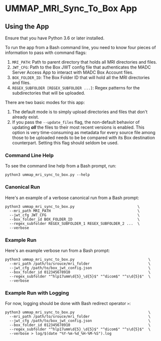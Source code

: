# UMMAP_MRI_Sync_To_Box App

## Using the App

Ensure that you have Python 3.6 or later installed.

To run the app from a Bash command line, you need to know four pieces of information to pass with command flags:

1. `MRI_PATH`: Path to parent directory that holds all MRI directories and files.
2. `JWT_CFG`: Path to the Box JWT config file that authenticates the MADC Server Access App to interact with MADC Box Account files.
3. `BOX_FOLDER_ID`: The Box Folder ID that will hold all the MRI directories and files.
4. `REGEX_SUBFOLDER [REGEX_SUBFOLDER ...]`: Regex patterns for the subdirectories that will be uploaded.

There are two basic modes for this app:

1. The default mode is to simply upload directories and files that don't already exist. 
2. If you pass the `--update_files` flag, the non-default behavior of updating _**all**_ the files to their most recent versions is enabled. This option is very time-consuming as metadata for every source file among those to be uploaded needs to be be compared with its Box destination counterpart. Setting this flag should seldom be used.  

### Command Line Help

To see the command line help from a Bash prompt, run:

```
python3 ummap_mri_sync_to_box.py --help
```

### Canonical Run

Here's an example of a verbose canonical run from a Bash prompt:

```
python3 ummap_mri_sync_to_box.py                             \
  --mri_path MRI_PATH                                        \
  --jwt_cfg JWT_CFG                                          \
  --box_folder_id BOX_FOLDER_ID                              \
  --regex_subfolder REGEX_SUBFOLDER_1 REGEX_SUBFOLDER_2 ...  \
  --verbose
```

### Example Run

Here's an example verbose run from a Bash prompt:

```
python3 ummap_mri_sync_to_box.py                                  \
  --mri_path /path/to/srouce/mri_folder                           \
  --jwt_cfg /path/to/box_jwt_config.json                          \
  --box_folder_id 012345678910                                    \
  --regex_subfolder "^hlp17umm\d{5}_\d{5}$" "^dicom$" "^s\d{5}$"  \
  --verbose
```

### Example Run with Logging

For now, logging should be done with Bash redirect operator `>`:

```
python3 ummap_mri_sync_to_box.py                                  \
  --mri_path /path/to/srouce/mri_folder                           \
  --jwt_cfg /path/to/box_jwt_config.json                          \
  --box_folder_id 012345678910                                    \
  --regex_subfolder "^hlp17umm\d{5}_\d{5}$" "^dicom$" "^s\d{5}$"  \
  --verbose > log/$(date "%Y-%m-%d_%H-%M-%S").log
```

